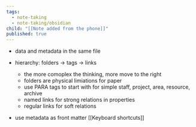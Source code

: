 ```yaml
---
tags:
  - note-taking
  - note-taking/obsidian
child: "[[Note added from the phone]]"
published: true
---
```

- data and metadata in the same file

- hierarchy: folders -> tags -> links 
	- the more comoplex the thinking, more move to the right
	- folders are physical limiations for paper
	- use PARA tags to start with for simple staff, project, area, resource, archive
	- named links for strong relations in properties
	- regular links for soft relations

- use metadata as front matter
[[Keyboard shortcuts]]